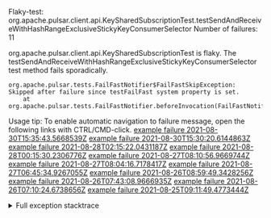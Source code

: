         
Flaky-test: org.apache.pulsar.client.api.KeySharedSubscriptionTest.testSendAndReceiveWithHashRangeExclusiveStickyKeyConsumerSelector
Number of failures: 11

org.apache.pulsar.client.api.KeySharedSubscriptionTest is flaky. The testSendAndReceiveWithHashRangeExclusiveStickyKeyConsumerSelector test method fails sporadically.

```
org.apache.pulsar.tests.FailFastNotifier$FailFastSkipException: Skipped after failure since testFailFast system property is set.
	at org.apache.pulsar.tests.FailFastNotifier.beforeInvocation(FailFastNotifier.java:88)

```

Usage tip: To enable automatic navigation to failure message, open the following links with CTRL/CMD-click.
[example failure 2021-08-30T15:35:43.5668539Z](https://github.com/apache/pulsar/runs/3463119398?check_suite_focus=true#step:9:3959)
[example failure 2021-08-30T15:30:20.6144863Z](https://github.com/apache/pulsar/runs/3463119398?check_suite_focus=true#step:9:1677)
[example failure 2021-08-28T02:15:22.0431187Z](https://github.com/apache/pulsar/runs/3448473880?check_suite_focus=true#step:9:2956)
[example failure 2021-08-28T00:15:30.2306776Z](https://github.com/apache/pulsar/runs/3447917315?check_suite_focus=true#step:9:2324)
[example failure 2021-08-27T08:10:56.9669744Z](https://github.com/apache/pulsar/runs/3440980370?check_suite_focus=true#step:9:3023)
[example failure 2021-08-27T08:04:16.7178417Z](https://github.com/apache/pulsar/runs/3440855241?check_suite_focus=true#step:9:2948)
[example failure 2021-08-27T06:45:34.9267055Z](https://github.com/apache/pulsar/runs/3440411158?check_suite_focus=true#step:9:2949)
[example failure 2021-08-26T08:59:49.3428256Z](https://github.com/apache/pulsar/runs/3430539961?check_suite_focus=true#step:9:3658)
[example failure 2021-08-26T07:43:08.9666935Z](https://github.com/apache/pulsar/runs/3429972501?check_suite_focus=true#step:9:1646)
[example failure 2021-08-26T07:10:24.6738656Z](https://github.com/apache/pulsar/runs/3429892136?check_suite_focus=true#step:9:3010)
[example failure 2021-08-25T09:11:49.4773444Z](https://github.com/apache/pulsar/runs/3420085427?check_suite_focus=true#step:10:2916)


<details>
<summary>Full exception stacktrace</summary>
<code><pre>
org.apache.pulsar.tests.FailFastNotifier$FailFastSkipException: Skipped after failure since testFailFast system property is set.
	at org.apache.pulsar.tests.FailFastNotifier.beforeInvocation(FailFastNotifier.java:88)

</pre></code>
</details>

